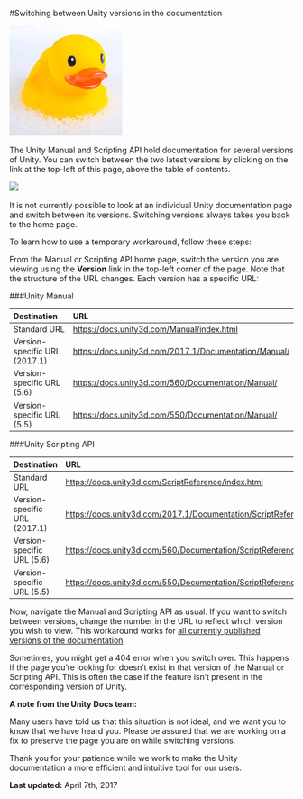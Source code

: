 #Switching between Unity versions in the documentation

![abc](DevImages/1.jpg)

The Unity Manual and Scripting API hold documentation for several versions of Unity. You can switch between the two latest versions by clicking on the link at the top-left of this page, above the table of contents.

![](../uploads/Main/SwitchingDocumentationVersions.png)

It is not currently possible to look at an individual Unity documentation page and switch between its versions. Switching versions always takes you back to the home page. 



To learn how to use a temporary workaround, follow these steps:

From the Manual or Scripting API home page, switch the version you are viewing using the **Version** link in the top-left corner of the page. Note that the structure of the URL changes. Each version has a specific URL:

###Unity Manual

| Destination | URL |
|:---|:---|
| Standard URL | https://docs.unity3d.com/Manual/index.html |
| Version-specific URL (2017.1) | https://docs.unity3d.com/2017.1/Documentation/Manual/ |
| Version-specific URL (5.6) | https://docs.unity3d.com/560/Documentation/Manual/ |
| Version-specific URL (5.5) | https://docs.unity3d.com/550/Documentation/Manual/ |


###Unity Scripting API

| Destination | URL |
|:---|:---|
|Standard URL|https://docs.unity3d.com/ScriptReference/index.html|
| Version-specific URL (2017.1) | https://docs.unity3d.com/2017.1/Documentation/ScriptReference/ |
| Version-specific URL (5.6) | https://docs.unity3d.com/560/Documentation/ScriptReference/ |
| Version-specific URL (5.5) | https://docs.unity3d.com/550/Documentation/ScriptReference/ |

Now, navigate the Manual and Scripting API as usual. If you want to switch between versions, change the number in the URL to reflect which version you wish to view. This workaround works for [all currently published versions of the documentation](https://docs.unity3d.com/Manual/ManualVersions.html). 

Sometimes, you might get a 404 error when you switch over. This happens if the page you’re looking for doesn’t exist in that version of the Manual or Scripting API. This is often the case if the feature isn’t present in the corresponding version of Unity.

**A note from the Unity Docs team:**

Many users have told us that this situation is not ideal, and we want you to know that we have heard you. Please be assured that we are working on a fix to preserve the page you are on while switching versions.

Thank you for your patience while we work to make the Unity documentation a more efficient and intuitive tool for our users.

**Last updated:** April 7th, 2017
